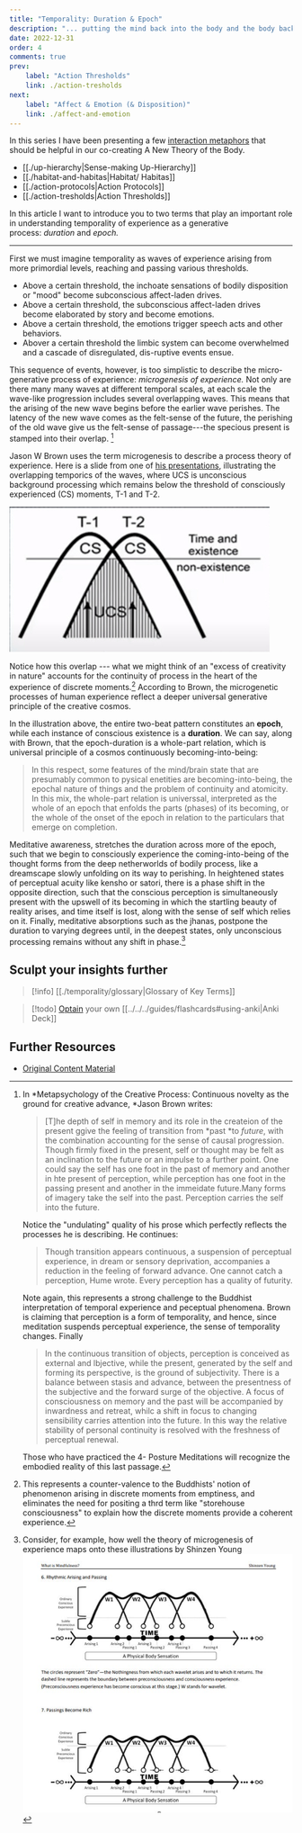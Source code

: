 ```yaml
---
title: "Temporality: Duration & Epoch"
description: "... putting the mind back into the body and the body back into nature"
date: 2022-12-31
order: 4
comments: true
prev:
    label: "Action Thresholds"
    link: ./action-tresholds
next:
    label: "Affect & Emotion (& Disposition)"
    link: ./affect-and-emotion
---
```


In this series I have been presenting a few [interaction metaphors](new-theory-of-the-body/up-hierarchy) that should be helpful in our co-creating A New Theory of the Body.

- [[./up-hierarchy|Sense-making Up-Hierarchy]]
- [[./habitat-and-habitas|Habitat/ Habitas]]
- [[./action-protocols|Action Protocols]]
- [[./action-tresholds|Action Thresholds]]

In this article I want to introduce you to two terms that play an important role in understanding temporality of experience as a generative process: *duration* and *epoch.*

---

First we must imagine temporality as waves of experience arising from more primordial levels, reaching and passing various thresholds.

- Above a certain threshold, the inchoate sensations of bodily disposition or "mood" become subconscious affect-laden drives.
- Above a certain threshold, the subconscious affect-laden drives become elaborated by story and become emotions.
- Above a certain threshold, the emotions trigger speech acts and other behaviors.
- Abover a certain threshold the limbic system can become overwhelmed and a cascade of disregulated, dis-ruptive events ensue.

This sequence of events, however, is too simplistic to describe the micro- generative process of experience: *microgenesis of experience.* Not only are there many many waves at different temporal scales, at each scale the wave-like progression includes several overlapping waves. This means that the arising of the new wave begins before the earlier wave perishes. The latency of the new wave comes as the felt-sense of the future, the perishing of the old wave give us the felt-sense of passage---the specious present is stamped into their overlap. [^1]

Jason W Brown uses the term microgenesis to describe a process theory of experience. Here is a slide from one of [his presentations](https://youtu.be/wNZW5hKlDSQ), illustrating the overlapping temporics of the waves, where UCS is unconscious background processing which remains below the threshold of consciously experienced (CS) moments, T-1 and T-2.

![](../../images/threshold-of-consciously-experienced-moments.jpg)

Notice how this overlap --- what we might think of an "excess of creativity in nature" accounts for the continuity of process in the heart of the experience of discrete moments.[^2] According to Brown, the microgenetic processes of human experience reflect a deeper universal generative principle of the creative cosmos.

In the illustration above, the entire two-beat pattern constitutes an **epoch**, while each instance of conscious existence is a **duration**. We can say, along with Brown, that the epoch-duration is a whole-part relation, which is universal principle of a cosmos continuously becoming-into-being:

> In this respect, some features of the mind/brain state that are presumably common to pysical enetities are becoming-into-being, the epochal nature of things and the problem of continuity and atomicity. In this mix, the whole-part relation is universsal, interpreted as the whole of an epoch that enfolds the parts (phases) of its becoming, or the whole of the onset of the epoch in relation to the particulars that emerge on completion.

Meditative awareness, stretches the duration across more of the epoch, such that we begin to consciously experience the coming-into-being of the thought forms from the deep netherworlds of bodily process, like a dreamscape slowly unfolding on its way to perishing. In heightened states of perceptual acuity like kensho or satori, there is a phase shift in the opposite direction, such that the conscious perception is simultaneously present with the upswell of its becoming in which the startling beauty of reality arises, and time itself is lost, along with the sense of self which relies on it. Finally, meditative absorptions such as the jhanas, postpone the duration to varying degrees until, in the deepest states, only unconscious processing remains without any shift in phase.[^3]

## Sculpt your insights further

> [!info] [[./temporality/glossary|Glossary of Key Terms]]

> [!todo]  [Optain](./temporality/temporality-deck.apkg) your own [[../../../guides/flashcards#using-anki|Anki Deck]]

## Further Resources

- [Original Content Material](https://bonnittaroy.substack.com/p/a-new-theory-of-the-body-temporality)

[^1]: In *Metapsychology of the Creative Process: Continuous novelty as the ground for creative advance, *Jason Brown writes:
    > [T]he depth of self in memory and its role in the createion of the present ggive the feeling of transition from *past *to *future*, with the combination accounting for the sense of causal progression. Though firmly fixed in the present, self or thought may be felt as an inclination to the future or an impulse to a further point. One could say the self has one foot in the past of memory and another in hte present of perception, while perception has one foot in the passing present and another in the immeidate future.Many forms of imagery take the self into the past. Perception carries the self into the future.
    
    Notice the "undulating" quality of his prose which perfectly reflects the processes he is describing. He continues:
    
    > Though transition appears continuous, a suspension of perceptual experience, in dream or sensory deprivation, accompanies a reduction in the feeling of forward advance. One cannot catch a perception, Hume wrote. Every perception has a quality of futurity.
    
    Note again, this represents a strong challenge to the Buddhist interpretation of temporal experience and peceptual phenomena. Brown is claiming that perception is a form of temporality, and hence, since meditation suspends perceptual experience, the sense of temporality changes. Finally
    
    > In the continuous transition of objects, perception is conceived as external and lbjective, while the present, generated by the self and forming its perspective, is the ground of subjectivity. There is a balance between stasis and advance, between the presentness of the subjective and the forward surge of the objective. A focus of consciousness on memory and the past will be accompanied by inwardness and retreat, whilc a shift in focus to changing sensibility carries attention into the future. In this way the relative stability of personal continuity is resolved with the freshness of perceptual renewal.
    
    Those who have practiced the 4- Posture Meditations will recognize the embodied reality of this last passage.

[^2]: This represents a counter-valence to the Buddhists' notion of phenomenon arising in discrete moments from emptiness, and eliminates the need for positing a thrd term like "storehouse consciousness" to explain how the discrete moments provide a coherent experience.

[^3]: Consider, for example, how well the theory of microgenesis of experience maps onto these illustrations by Shinzen Young
    ![](../../images/illustrations-by-shinzen-young.jpg)
